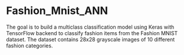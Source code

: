 # Fashion_Mnist_ANN
The goal is to build a multiclass classification model using Keras with TensorFlow backend to classify fashion items from the Fashion MNIST dataset. The dataset contains 28x28 grayscale images of 10 different fashion categories.
